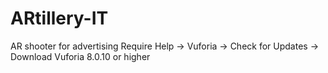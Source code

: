 # ARtillery-IT
AR shooter for advertising
Require Help -> Vuforia -> Check for Updates -> Download Vuforia 8.0.10 or higher 
